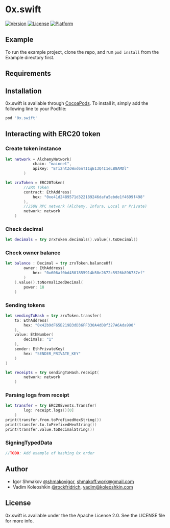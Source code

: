 # 0x.swift

[![Version](https://img.shields.io/cocoapods/v/0x.swift.svg?style=flat)](https://cocoapods.org/pods/0x.swift)
[![License](https://img.shields.io/cocoapods/l/0x.swift.svg?style=flat)](https://cocoapods.org/pods/0x.swift)
[![Platform](https://img.shields.io/cocoapods/p/0x.swift.svg?style=flat)](https://cocoapods.org/pods/0x.swift)

## Example

To run the example project, clone the repo, and run `pod install` from the Example directory first.

## Requirements

## Installation

0x.swift is available through [CocoaPods](https://cocoapods.org). To install
it, simply add the following line to your Podfile:

```ruby
pod '0x.swift'
```

## Interacting with ERC20 token

### Create token instance
```swift
let network = AlchemyNetwork( 
            chain: "mainnet",
            apiKey: "ETi2ntZoWxd6nTI1qE13Q4I1eLB8AMDl"
        )

let zrxToken = ERC20Token(
        //ZRX Token
        contract: EthAddress(
            hex: "0xe41d2489571d322189246dafa5ebde1f4699f498" 
        ),
        //JSON RPC network (Alchemy, Infura, Local or Private)
        network: network
    )
```
### Check decimal
```swift
let decimals = try zrxToken.decimals().value().toDecimal()
```
### Check owner balance
```swift
let balance : Decimal = try zrxToken.balanceOf(
        owner: EthAddress(
            hex: "0x606af0bd4501855914b50e2672c5926b896737ef"
        )
    ).value().toNormalizedDecimal(
        power: 18
    )
```

### Sending tokens 
```swift
let sendingTxHash = try zrxToken.transfer(
    to: EthAddress(
        hex: "0x42b9dF65B219B3dD36FF330A4dD8f327A6Ada990"
    ), 
    value: EthNumber(
        decimals: "1"
    ), 
    sender: EthPrivateKey(
        hex: "SENDER_PRIVATE_KEY"
    )
)

let receipts = try sendingTxHash.receipt(
        network: network
    )
```

### Parsing logs from receipt
```swift
let transfer = try ERC20Events.Transfer(
        log: receipt.logs()[0]
    )
print(transfer.from.toPrefixedHexString())
print(transfer.to.toPrefixedHexString())
print(transfer.value.toDecimalString())
```

### SigningTypedData
```swift
//TODO: Add example of hashing 0x order
```

## Author

- Igor Shmakov [@shmakovigor](https://github.com/shmakovigor), shmakoff.work@gmail.com
- Vadim Koleoshkin [@rockfridrich](https://github.com/rockfridrich), vadim@koleoshkin.com

## License

0x.swift is available under the the Apache License 2.0. See the LICENSE file for more info.
